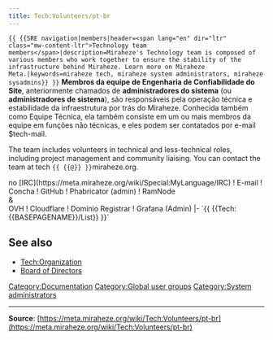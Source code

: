 ```yaml
---
title: Tech:Volunteers/pt-br
---
```


 `{{ {{SRE navigation|members|header=<span lang="en" dir="ltr" class="mw-content-ltr">Technology team members</span>|description=Miraheze's Technology team is composed of various members who work together to ensure the stability of the infrastructure behind Miraheze. Learn more on Miraheze Meta.|keywords=miraheze tech, miraheze system administrators, miraheze sysadmins}} }}`
**Membros da equipe de Engenharia de Confiabilidade do Site**, anteriormente chamados de **administradores do sistema** (ou **administradores de sistema**), são responsáveis pela operação técnica e estabilidade da infraestrutura por trás do Miraheze. Conhecida também como Equipe Técnica, ela também consiste em um ou mais membros da equipe em funções não técnicas, e eles podem ser contatados por e-mail $tech-mail.

The team includes volunteers in technical and less-technical roles, including project management and community liaising. You can contact the team at tech `{{ {{@}} }}`miraheze.org.

<div style="width: 100%; overflow: auto;>
{| class="wikitable center"
|-
! class="unsortable"| [ `{{ {{fullurl:Tech:Volunteers/List|action=edit}} }}` +/-]
! Nome e função
! Apelido do Libera Chat <br /> no [IRC](https://meta.miraheze.org/wiki/Special:MyLanguage/IRC)
! E-mail
! Concha
! GitHub
! Phabricator (admin)
! RamNode <br />& <br /> OVH
! Cloudflare
! Domínio Registrar
! Grafana (Admin)
|- `{{ {{Tech:{{BASEPAGENAME}}/List}} }}`

## See also
* [Tech:Organization](/tech-docs/techorganization)
* [Board of Directors](https://meta.miraheze.org/wiki/Board_of_Directors)

[Category:Documentation](https://meta.miraheze.org/wiki/Category:Documentation)
[Category:Global user groups](https://meta.miraheze.org/wiki/Category:Global_user_groups)
[Category:System administrators](https://meta.miraheze.org/wiki/Category:System_administrators)

----
**Source**: [https://meta.miraheze.org/wiki/Tech:Volunteers/pt-br](https://meta.miraheze.org/wiki/Tech:Volunteers/pt-br)